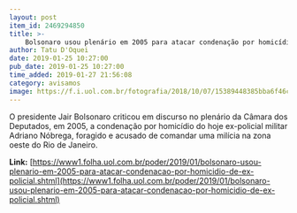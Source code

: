 ```yaml
---
layout: post
item_id: 2469294850
title: >-
    Bolsonaro usou plenário em 2005 para atacar condenação por homicídio de ex-policial
author: Tatu D'Oquei
date: 2019-01-25 10:27:00
pub_date: 2019-01-25 10:27:00
time_added: 2019-01-27 21:56:08
category: avisamos
image: https://f.i.uol.com.br/fotografia/2018/10/07/15389448385bba6f46c43df_1538944838_3x2_rt.jpg
---
```


O presidente Jair Bolsonaro criticou em discurso no plenário da Câmara dos Deputados, em 2005, a condenação por homicídio do hoje ex-policial militar Adriano Nóbrega, foragido e acusado de comandar uma milícia na zona oeste do Rio de Janeiro.

**Link:** [https://www1.folha.uol.com.br/poder/2019/01/bolsonaro-usou-plenario-em-2005-para-atacar-condenacao-por-homicidio-de-ex-policial.shtml](https://www1.folha.uol.com.br/poder/2019/01/bolsonaro-usou-plenario-em-2005-para-atacar-condenacao-por-homicidio-de-ex-policial.shtml)

